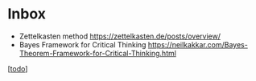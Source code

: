 # Inbox

- Zettelkasten method https://zettelkasten.de/posts/overview/
- Bayes Framework for Critical Thinking https://neilkakkar.com/Bayes-Theorem-Framework-for-Critical-Thinking.html
  
[//begin]: # "Autogenerated link references for markdown compatibility"
[todo]: todo "Todo"
[//end]: # "Autogenerated link references"

[[todo]]

